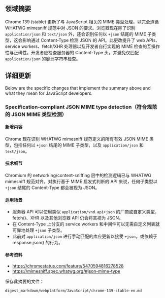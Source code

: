 ## 领域摘要

Chrome 139 (stable) 更新了与 JavaScript 相关的 MIME 类型处理，以完全遵循 WHATWG mimesniff 规范中对 JSON 的要求。浏览器现在除了识别 `application/json` 和 `text/json` 外，还会识别任何以 `+json` 结尾的 MIME 子类型，这会影响通过 Content-Type 检测 JSON 的 API。此更改提升了 web APIs、service workers、fetch/XHR 处理器以及开发者自行实现的 MIME 检查的互操作性与正确性。开发者应检查服务器的 Content-Type 头，并避免仅匹配 `application/json` 的脆弱字符串检查。

## 详细更新

Below are the specific changes that implement the summary above and what they mean for JavaScript developers.

### Specification-compliant JSON MIME type detection（符合规范的 JSON MIME 类型检测）

#### 新增内容
Chrome 现在识别 WHATWG mimesniff 规范定义的所有有效 JSON MIME 类型，包括任何以 `+json` 结尾的 MIME 子类型，以及 `application/json` 和 `text/json`。

#### 技术细节
Chromium 的 networking/content-sniffing 层中的检测逻辑已与 WHATWG mimesniff 规范对齐。对执行基于 MIME 启发式判断的 API 来说，任何子类型以 `+json` 结尾的 Content-Type 都会被视为 JSON。

#### 适用场景
- 服务器 API 可以使用类似 `application/vnd.api+json` 的厂商或自定义类型，fetch()、XHR 以及其他浏览器 API 仍会将其视为 JSON。
- 在 Content-Type 上分支的 service workers 和中间件可以无需自定义列表就可靠地处理 `+json` 子类型。
- 此前对 `application/json` 进行手动匹配的库应更新以接受 `+json`，或依赖于 response.json() 的行为。

#### 参考资料
- https://chromestatus.com/feature/5470594816278528
- https://mimesniff.spec.whatwg.org/#json-mime-type

保存此摘要的文件：
```text
digest_markdown/webplatform/JavaScript/chrome-139-stable-en.md
```